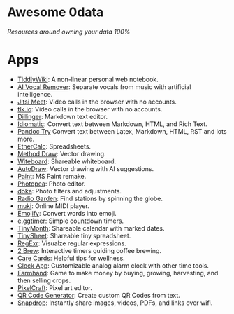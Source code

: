 # Awesome 0data

_Resources around owning your data 100%_

# Apps
- [TiddlyWiki](http://www.tiddlywiki.com/): A non-linear personal web notebook.
- [AI Vocal Remover](https://vocalremover.org): Separate vocals from music with artificial intelligence.
- [Jitsi Meet](https://meet.jit.si): Video calls in the browser with no accounts.
- [tlk.io](https://tlk.io): Video calls in the browser with no accounts.
- [Dillinger](https://dillinger.io): Markdown text editor.
- [Idiomatic](https://idiomatic.rosano.ca): Convert text between Markdown, HTML, and Rich Text.
- [Pandoc Try](https://pandoc.org/try) Convert text between Latex, Markdown, HTML, RST and lots more.
- [EtherCalc](https://ethercalc.net): Spreadsheets.
- [Method Draw](https://editor.method.ac): Vector drawing.
- [Witeboard](https://witeboard.com): Shareable whiteboard.
- [AutoDraw](https://www.autodraw.com): Vector drawing with AI suggestions.
- [Paint](https://jspaint.app): MS Paint remake.
- [Photopea](https://www.photopea.com): Photo editor.
- [doka](https://doka.photo): Photo filters and adjustments.
- [Radio Garden](http://radio.garden): Find stations by spinning the globe.
- [muki](https://muki.io): Online MIDI player.
- [Emojify](https://matthewmiller.dev/apps/emojify): Convert words into emoji.
- [e.ggtimer](https://e.ggtimer.com): Simple countdown timers.
- [TinyMonth](https://tinymonth.com): Shareable calendar with marked dates.
- [TinySheet](https://tinysheet.com): Shareable tiny spreadsheet.
- [RegExr](https://regexr.com): Visualze regular expressions.
- [2 Brew](https://2brew.github.io): Interactive timers guiding coffee brewing.
- [Care Cards](https://carecards.io/info): Helpful tips for wellness.
- [Clock App](https://clockapp.tk): Customizable analog alarm clock with other time tools.
- [Farmhand](https://jeremyckahn.github.io/farmhand): Game to make money by buying, growing, harvesting, and then selling crops.
- [PixelCraft](https://pixelcraft.web.app): Pixel art editor.
- [QR Code Generator](https://qr-code-generator.now.sh): Create custom QR Codes from text.
- [Snapdrop](https://snapdrop.net): Instantly share images, videos, PDFs, and links over wifi.
